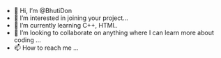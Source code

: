 - 👋 Hi, I’m @BhutiDon
- 👀 I’m interested in joining your project...
- 🌱 I’m currently learning C++, HTMl..
- 💞️ I’m looking to collaborate on anything where I can learn more about coding ...
- 📫 How to reach me ...

<!---
BhutiDon/BhutiDon is a ✨ special ✨ repository because its `README.md` (this file) appears on your GitHub profile.
You can click the Preview link to take a look at your changes.
--->
